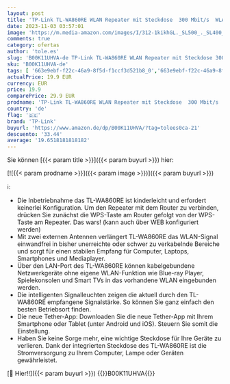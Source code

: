 ```yaml
---
layout: post
title: 'TP-Link TL-WA860RE WLAN Repeater mit Steckdose  300 Mbit/s  WLAN Verstärker  integrierte Steckdose  LAN Port  App Steuerung  kompatibel zu allen gängigen WLAN Geräten  weiß'
date: 2023-11-03 03:57:01
image: 'https://m.media-amazon.com/images/I/312-1kikhGL._SL500_._SL400_.jpg'
comments: true
category: ofertas
author: 'tole.es'
slug: 'B00K11UHVA-de TP-Link TL-WA860RE WLAN Repeater mit Steckdose 300 Mbit/s...'
sku: 'B00K11UHVA-de'
tags: [ '663e9ebf-f22c-46a9-8f5d-f1ccf3d521b8_0','663e9ebf-f22c-46a9-8f5d-f1ccf3d521b8_4101','Arborist Merchandising Root','Computer & Zubehör','Elektronic und Foto -10%','Elektronik & Foto','Exklusive Studentenangebote von TP-Link','Netzwerkgeräte','Repeater','Self Service','Serialization Product Alert - Pc Nov 1','Special Features Stores','TP-Link','TP-Link Netzwerkprodukte','Wireless Extension','a4cbee59-f823-40fe-831a-7de64f655f6f_0','a4cbee59-f823-40fe-831a-7de64f655f6f_2001','a4cbee59-f823-40fe-831a-7de64f655f6f_2701','a4cbee59-f823-40fe-831a-7de64f655f6f_3201','a4cbee59-f823-40fe-831a-7de64f655f6f_6801','a4cbee59-f823-40fe-831a-7de64f655f6f_7801','tp-link','🇩🇪', ]
actualPrice: 19.9 EUR
currency: EUR
price: 19.9
comparePrice: 29.9 EUR
prodname: 'TP-Link TL-WA860RE WLAN Repeater mit Steckdose  300 Mbit/s  WLAN Verstärker  integrierte Steckdose  LAN Port  App Steuerung  kompatibel zu allen gängigen WLAN Geräten  weiß'
country: 'de'
flag: '🇩🇪'
brand: 'TP-Link'
buyurl: 'https://www.amazon.de/dp/B00K11UHVA/?tag=tolees0ca-21'
descuento: '33.44'
average: '19.6518181818182'
---
```


Sie können [{{< param title >}}]({{< param buyurl >}}) hier:

[![{{< param prodname >}}]({{< param image >}})]({{< param buyurl >}})

ℹ️:

- Die Inbetriebnahme das TL-WA860RE ist kinderleicht und erfordert keinerlei Konfiguration. Um den Repeater mit dem Router zu verbinden, drücken Sie zunächst die WPS-Taste am Router gefolgt von der WPS-Taste am Repeater. Das wars! (kann auch über WEB konfiguriert werden)
- Mit zwei externen Antennen verlängert TL-WA860RE das WLAN-Signal einwandfrei in bisher unerreichte oder schwer zu verkabelnde Bereiche und sorgt für einen stabilen Empfang für Computer, Laptops, Smartphones und Mediaplayer.
- Über den LAN-Port des TL-WA860RE können kabelgebundene Netzwerkgeräte ohne eigene WLAN-Funktion wie Blue-ray Player, Spielekonsolen und Smart TVs in das vorhandene WLAN eingebunden werden.
- Die intelligenten Signalleuchten zeigen die aktuell durch den TL-WA860RE empfangene Signalstärke. So können Sie ganz einfach den besten Betriebsort finden.
- Die neue Tether-App: Downloaden Sie die neue Tether-App mit Ihrem Smartphone oder Tablet (unter Android und iOS). Steuern Sie somit die Einstellung.
- Haben Sie keine Sorge mehr, eine wichtige Steckdose für Ihre Geräte zu verlieren. Dank der integrierten Steckdose des TL-WA860RE ist die Stromversorgung zu Ihrem Computer, Lampe oder Geräten gewährleistet.

[🛒 Hier!!]({{< param buyurl >}})
{{<world>}}B00K11UHVA{{</world>}}
